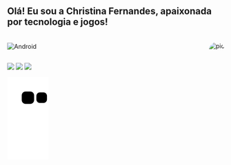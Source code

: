 ## Olá! Eu sou a Christina Fernandes, apaixonada por tecnologia e jogos!


<div style="display: inline_block"><br>
  <img align="center" alt="Android" height="40" width="40" src="https://img.freepik.com/free-icon/android_318-432122.jpg">
  
  <img align="right" alt="pic" height="150" style="border-radius:50px;" src="https://i.pinimg.com/originals/51/27/80/512780b2fc18911f4e0ce2b9f3dcbf21.gif">
</div>
  
  ##
 
<div> 
  <a href="https://instagram.com/christina__fernandes" target="_blank"><img src="https://img.shields.io/badge/-Instagram-%23E4405F?style=for-the-badge&logo=instagram&logoColor=white" target="_blank"></a>
  <a href = "mailto:fernandes.christ14@gmail.com"><img src="https://img.shields.io/badge/-Gmail-%23333?style=for-the-badge&logo=gmail&logoColor=white" target="_blank"></a>
  <a href="https://www.linkedin.com/in/christina-fernandes-62703aa1/" target="_blank"><img src="https://img.shields.io/badge/-LinkedIn-%230077B5?style=for-the-badge&logo=linkedin&logoColor=white" target="_blank"></a> 
 
  ![snake gif](https://github.com/chrisFernandesDev/chrisFernandesDev/blob/output/github-contribution-grid-snake.svg)
 
</div>

